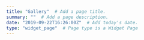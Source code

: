 ```yaml
---
title: "Gallery"  # Add a page title.
summary: ""  # Add a page description.
date: "2019-09-22T16:26:00Z"  # Add today's date.
type: "widget_page"  # Page type is a Widget Page
---
```

